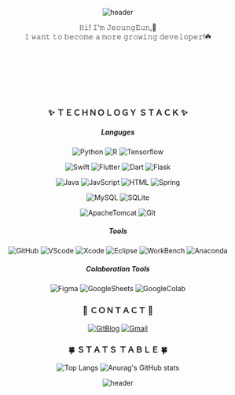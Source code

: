 <!-- 기본 생성 part
**monargent0/monargent0** is a ✨ _special_ ✨ repository because its `README.md` (this file) appears on your GitHub profile.

Here are some ideas to get you started:

- 🔭 I’m currently working on ...
- 🌱 I’m currently learning ...
- 👯 I’m looking to collaborate on ...
- 🤔 I’m looking for help with ...
- 💬 Ask me about ...
- 📫 How to reach me: ...
- 😄 Pronouns: ...
- ⚡ Fun fact: ...
-->

<div align = center>

<!-- 헤더 (물결모양, 문구 etc) -->
![header](https://capsule-render.vercel.app/api?type=wave&color=FCEDDA&height=200&section=header&text=𝐷é𝑣𝑒𝑙𝑜𝑝𝑝𝑒𝑢𝑟%20𝑒𝑛%20𝑐𝑟𝑜𝑖𝑠𝑠𝑎𝑛𝑐𝑒&animation=twinkling&fontSize=40&fontColor=EE4E34)
  

<!-- 인사말  -->
  𝙷𝚒! 𝙸'𝚖 𝙹𝚎𝚘𝚞𝚗𝚐𝙴𝚞𝚗,🐰  <br>
  𝙸 𝚠𝚊𝚗𝚝 𝚝𝚘 𝚋𝚎𝚌𝚘𝚖𝚎 𝚊 𝚖𝚘𝚛𝚎 𝚐𝚛𝚘𝚠𝚒𝚗𝚐 𝚍𝚎𝚟𝚎𝚕𝚘𝚙𝚎𝚛!☘️
  
  <br><br><br>
  ---
  
<!-- 기술 리스트 -->
### ✨ ＴＥＣＨＮＯＬＯＧＹ ＳＴＡＣＫ ✨
<!--   한번이라도 사용한 기술 구분? -->

##### Languges
<!--   분석 언어 -->
![Python](https://img.shields.io/badge/Python-3776AB?style=plastic&logo=Python&logoColor=white)
![R](https://img.shields.io/badge/R-276DC3?style=flat-square&logo=R&logoColor=white)
![Tensorflow](https://img.shields.io/badge/Tensorflow-FF6F00?style=flat-square&logo=Tensorflow&logoColor=white)
<br>
<!--   앱 언어 -->
![Swift](https://img.shields.io/badge/Swift-F05138?style=flat-square&logo=Swift&logoColor=white)
![Flutter](https://img.shields.io/badge/Flutter-02569B?style=flat-square&logo=Flutter&logoColor=white) 
![Dart](https://img.shields.io/badge/Dart-0175C2?style=flat-square&logo=Dart&logoColor=white)
![Flask](https://img.shields.io/badge/Flask-000000?style=flat-square&logo=Flask&logoColor=white)
<br>
<!--   웹 언어 -->
![Java](https://img.shields.io/badge/Java-007396?style=flat-square&logo=java&logoColor=white)
![JavScript](https://img.shields.io/badge/JavaScript-F7DF1E?style=flat-square&logo=JavaScript&logoColor=black)
![HTML](https://img.shields.io/badge/HTML-E34F26?style=flat-square&logo=HTML5&logoColor=white)
![Spring](https://img.shields.io/badge/Spring-6DB33F?style=flat-square&logo=Spring&logoColor=white)
<br>
<!--  DB  -->
![MySQL](https://img.shields.io/badge/MySQL-4479A1?style=flat-square&logo=MySQL&logoColor=white)
![SQLite](https://img.shields.io/badge/SQLite-003B57?style=flat-square&logo=SQLite&logoColor=white)
<!-- 서버 외  -->
![ApacheTomcat](https://img.shields.io/badge/ApacheTomcat-F8DC75?style=flat-square&logo=ApacheTomcat&logoColor=white) 
![Git](https://img.shields.io/badge/Git-F05032?style=flat-square&logo=Git&logoColor=white)
  
##### Tools
<!-- 깃허브, Flutter, 스프링, 아나콘다 /GUI 워크벤치 /IDE vscode, Xcode, 이클립스, STS  -->
![GitHub](https://img.shields.io/badge/GitHub-181717?style=flat-square&logo=GitHub&logoColor=white)
![VScode](https://img.shields.io/badge/VSCode-007ACC?style=flat-square&logo=VisualStudioCode&logoColor=white)
![Xcode](https://img.shields.io/badge/Xcode-147EFB?style=flat-square&logo=Xcode&logoColor=white)
![Eclipse](https://img.shields.io/badge/Eclipse-2C2255?style=flat-square&logo=EclipseIDE&logoColor=white)
![WorkBench](https://img.shields.io/badge/WorkBench-4479A1?style=flat-square&logo=MySQL&logoColor=white)
![Anaconda](https://img.shields.io/badge/Anaconda-44A833?style=flat-square&logo=Anaconda&logoColor=white)

<!-- 사용 가능 협업 툴 -->
##### Colaboration Tools
<!--  피그마, 구글스프레드, 구글코랩   -->
![Figma](https://img.shields.io/badge/Figma-F24E1E?style=flat&logo=Figma&logoColor=white)
![GoogleSheets](https://img.shields.io/badge/GoogleSheets-34A853?style=flat&logo=GoogleSheets&logoColor=white)
![GoogleColab](https://img.shields.io/badge/GoogleColab-F9AB00?style=flat&logo=GoogleColab&logoColor=white)
  
<!-- 연락 수단  -->
### 🌹 ＣＯＮＴＡＣＴ 🌹
<!--  깃 블로그, 구글 메일, (노션, 캐글, 데이콘, 백준, 링크드인?) -->
[![GitBlog](https://img.shields.io/badge/Blog-222222?style=plastic&logo=GitHub&logoColor=white)](https://monargent0.github.io/)
[![Gmail](https://img.shields.io/badge/Gmail-EA4335?style=plastic&logo=Gmail&logoColor=white)](mailto:owjddms1118@gmail.com)
<!-- [![Notion](https://img.shields.io/badge/Notion-000000?style=plastic&logo=Notion&logoColor=white)](노션프로필링크) -->
  
<!-- 보류 List -->
  
<!-- 사용언어 요약, #백준 등급, git 사용 현황 -->
### 🍀 ＳＴＡＴＳ ＴＡＢＬＥ 🍀
<!-- [![Solved.ac
프로필](http://mazassumnida.wtf/api/v2/generate_badge?boj=owjddms96)](https://solved.ac/owjddms96)    -->
![Top Langs](https://github-readme-stats.vercel.app/api/top-langs/?username=monargent0&layout=compact&theme=calm)
![Anurag's GitHub stats](https://github-readme-stats.vercel.app/api?username=monargent0&show_icons=true&theme=slateorange)

<!-- 방문자 수 2022.9 사용하지 않음 -->
<!-- [![Hits](https://hits.seeyoufarm.com/api/count/incr/badge.svg?url=https%3A%2F%2Fgithub.com%2Fmonargent0%2Fmonargent0&count_bg=%2395D7DB&title_bg=%23403E4B&icon=github.svg&icon_color=%23DBDADA&title=hits&edge_flat=false)](https://hits.seeyoufarm.com) -->

<!-- footer 풋터  -->
![header](https://capsule-render.vercel.app/api?type=waving&color=EE4E34&height=100&section=footer)
</div>
